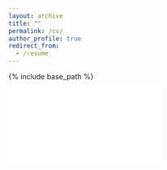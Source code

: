 ```yaml
---
layout: archive
title: ""
permalink: /cv/
author_profile: true
redirect_from:
  - /resume
---
```


{% include base_path %}

<embed src="../files/Shayan_CV.pdf" type="application/pdf">

